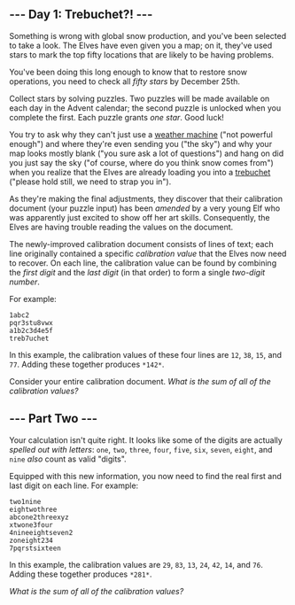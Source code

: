 ## --- Day 1: Trebuchet?! ---

Something is wrong with global snow production, and you've been selected to take
a look. The Elves have even given you a map; on it, they've used stars to mark
the top fifty locations that are likely to be having problems.

You've been doing this long enough to know that to restore snow operations, you
need to check all *fifty stars* by December 25th.

Collect stars by solving puzzles. Two puzzles will be made available on each day
in the Advent calendar; the second puzzle is unlocked when you complete the
first. Each puzzle grants *one star*. Good luck!

You try to ask why they can't just use a [weather machine][1] ("not powerful
enough") and where they're even sending you ("the sky") and why your map looks
mostly blank ("you sure ask a lot of questions") and hang on did you just say
the sky ("of course, where do you think snow comes from") when you realize that
the Elves are already loading you into a [trebuchet][2] ("please hold still, we
need to strap you in").

As they're making the final adjustments, they discover that their calibration
document (your puzzle input) has been *amended* by a very young Elf who was
apparently just excited to show off her art skills. Consequently, the Elves are
having trouble reading the values on the document.

The newly-improved calibration document consists of lines of text; each line
originally contained a specific *calibration value* that the Elves now need to
recover. On each line, the calibration value can be found by combining the
*first digit* and the *last digit* (in that order) to form a single *two-digit
number*.

For example:

```
1abc2
pqr3stu8vwx
a1b2c3d4e5f
treb7uchet

```

In this example, the calibration values of these four lines are `12`, `38`,
`15`, and `77`. Adding these together produces `*142*`.

Consider your entire calibration document. *What is the sum of all of the
calibration values?*

## --- Part Two ---

Your calculation isn't quite right. It looks like some of the digits are
actually *spelled out with letters*: `one`, `two`, `three`, `four`, `five`,
`six`, `seven`, `eight`, and `nine` *also* count as valid "digits".

Equipped with this new information, you now need to find the real first and last
digit on each line. For example:

```
two1nine
eightwothree
abcone2threexyz
xtwone3four
4nineeightseven2
zoneight234
7pqrstsixteen

```

In this example, the calibration values are `29`, `83`, `13`, `24`, `42`, `14`,
and `76`. Adding these together produces `*281*`.

*What is the sum of all of the calibration values?*

[1]: /2015/day/1
[2]: https://en.wikipedia.org/wiki/Trebuchet
